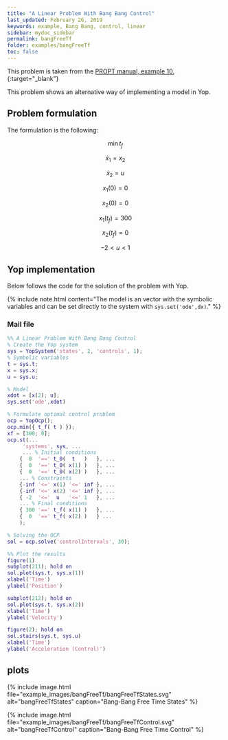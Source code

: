 ```yaml
---
title: "A Linear Problem With Bang Bang Control"
last_updated: February 26, 2019
keywords: example, Bang Bang, control, linear
sidebar: mydoc_sidebar
permalink: bangFreeTf
folder: examples/bangFreeTf
toc: false
---
```


This problem is taken from the [PROPT manual, example 10.](https://tomopt.com/docs/propt/tomlab_propt011.php){:target="_blank"}

This problem shows an alternative way of implementing a model in Yop.

## Problem formulation
The formulation is the following:

$$\min t_f$$

$$\dot{x}_1 = x_2$$

$$\dot{x}_2 = u$$

$$x_1(0) = 0$$

$$x_2(0) = 0$$

$$x_1(t_f) = 300$$

$$x_2(t_f) = 0$$

$$-2 < u < 1$$


## Yop implementation
Below follows the code for the solution of the problem with Yop.

{% include note.html content="The model is an vector with the symbolic variables and can be set directly to the system with `sys.set('ode',dx)`." %}

### Mail file
```matlab
%% A Linear Problem With Bang Bang Control
% Create the Yop system
sys = YopSystem('states', 2, 'controls', 1);
% Symbolic variables
t = sys.t;
x = sys.x;
u = sys.u;

% Model
xdot = [x(2); u];
sys.set('ode',xdot)

% Formulate optimal control problem
ocp = YopOcp();
ocp.min({ t_f( t ) });
xf = [300; 0];
ocp.st(...
     'systems', sys, ...
     ... % Initial conditions
    {  0  '==' t_0(  t   )   }, ...
    {  0  '==' t_0( x(1) )   }, ...
    {  0  '==' t_0( x(2) )   }, ...
    ... % Constraints
    {-inf '<=' x(1) '<=' inf }, ...
    {-inf '<=' x(2) '<=' inf }, ...
    { -2  '<='  u   '<=' 1   }, ...
    ... % Final conditions
    { 300 '==' t_f( x(1) )   }, ...
    {  0  '==' t_f( x(2) )   } ...
    );

% Solving the OCP
sol = ocp.solve('controlIntervals', 30);

%% Plot the results
figure(1)
subplot(211); hold on
sol.plot(sys.t, sys.x(1))
xlabel('Time')
ylabel('Position')

subplot(212); hold on
sol.plot(sys.t, sys.x(2))
xlabel('Time')
ylabel('Velocity')

figure(2); hold on
sol.stairs(sys.t, sys.u)
xlabel('Time')
ylabel('Acceleration (Control)')
```

## plots
{% include image.html file="example_images/bangFreeTf/bangFreeTfStates.svg" alt="bangFreeTfStates" caption="Bang-Bang Free Time States" %}

{% include image.html file="example_images/bangFreeTf/bangFreeTfControl.svg" alt="bangFreeTfControl" caption="Bang-Bang Free Time Control" %}
